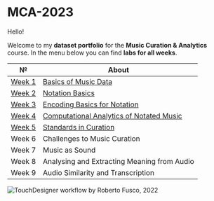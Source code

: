 # MCA-2023

Hello! 

Welcome to my **dataset portfolio** for the **Music Curation & Analytics** course. In the menu below you can find **labs for all weeks**. 



| №| About |
| ------ | ------ |
| [Week 1](https://github.com/user0disconnect/MCA-2023/blob/0c13c0549c716aac44211bebeb5992412858e4cc/Labs/week1.md) |  [Basics of Music Data](https://github.com/user0disconnect/MCA-2023/blob/0c13c0549c716aac44211bebeb5992412858e4cc/Labs/week1.md)|
| [Week 2](https://github.com/user0disconnect/MCA-2023/blob/ff000a467c09a36cc63d37814c24a59c936b91f8/Labs/week2.md) |  [Notation Basics](https://github.com/user0disconnect/MCA-2023/blob/ff000a467c09a36cc63d37814c24a59c936b91f8/Labs/week2.md) |
| [Week 3](https://github.com/user0disconnect/MCA-2023/blob/ee0a81768de6f4cd35a9a8970071dbb39529568f/week3.md) | [Encoding Basics for Notation](https://github.com/user0disconnect/MCA-2023/blob/ee0a81768de6f4cd35a9a8970071dbb39529568f/week3.md) | 
| [Week 4](https://github.com/user0disconnect/MCA-2023/blob/ee0a81768de6f4cd35a9a8970071dbb39529568f/week4.md) |  [Computational Analytics of Notated Music](https://github.com/user0disconnect/MCA-2023/blob/ee0a81768de6f4cd35a9a8970071dbb39529568f/week4.md) |
| [Week 5](https://github.com/user0disconnect/MCA-2023/blob/ee0a81768de6f4cd35a9a8970071dbb39529568f/week5.md) |  [Standards in Curation](https://github.com/user0disconnect/MCA-2023/blob/ee0a81768de6f4cd35a9a8970071dbb39529568f/week5.md) |
| Week 6 |  Challenges to Music Curation |
| Week 7 |  Music as Sound |
| Week 8 |  Analysing and Extracting Meaning from Audio |
| Week 9 |  Audio Similarity and Transcription |

![TouchDesigner workflow by Roberto Fusco, 2022](https://github.com/user0disconnect/MCA-2023/blob/27035dd119c0f0ac3c5b670d8ee4f7c440a729fd/TDMovieOut.2.gif)


